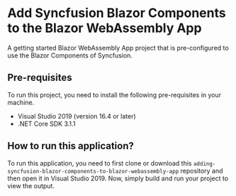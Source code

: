 # Add Syncfusion Blazor Components to the Blazor WebAssembly App
A getting started Blazor WebAssembly App project that is pre-configured to use the Blazor Components of Syncfusion.

## Pre-requisites
To run this project, you need to install the following pre-requisites in your machine.
* Visual Studio 2019 (version 16.4 or later)
* .NET Core SDK 3.1.1

## How to run this application?
To run this application, you need to first clone or download this `adding-syncfusion-blazor-components-to-blazor-webassembly-app` repository and then open it in Visual Studio 2019. Now, simply build and run your project to view the output.
